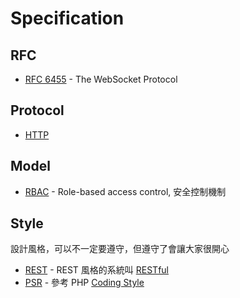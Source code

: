 Specification
=============

RFC
---

* [RFC 6455](https://tools.ietf.org/html/rfc6455) - The WebSocket Protocol

Protocol
--------

* [HTTP](/network/http.md)

Model
-----

* [RBAC](https://en.wikipedia.org/wiki/Role-based_access_control) - Role-based access control, 安全控制機制

Style
-----

設計風格，可以不一定要遵守，但遵守了會讓大家很開心

* [REST](https://zh.wikipedia.org/wiki/REST) - REST 風格的系統叫 [RESTful](/restful/README.md)
* [PSR](http://www.php-fig.org/psr/) - 參考 PHP [Coding Style](/pdl/php/coding-style.md)
